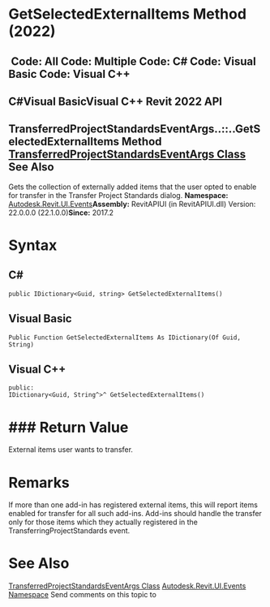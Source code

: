 # GetSelectedExternalItems Method (2022)

﻿
 Code: All Code: Multiple Code: C# Code: Visual Basic Code: Visual C++   
---  
C#Visual BasicVisual C++
Revit 2022 API  
---  
TransferredProjectStandardsEventArgs..::..GetSelectedExternalItems Method   
[TransferredProjectStandardsEventArgs Class](e7e40805-bd07-4e96-ab10-0ed0fe6b3bfc.md "TransferredProjectStandardsEventArgs Class") See Also  
---  
Gets the collection of externally added items that the user opted to enable for transfer in the Transfer Project Standards dialog. 
**Namespace:** [Autodesk.Revit.UI.Events](21d3e79a-2484-60b0-b4c6-5cf65cd96039.md "Autodesk.Revit.UI.Events Namespace")**Assembly:** RevitAPIUI (in RevitAPIUI.dll) Version: 22.0.0.0 (22.1.0.0)**Since:** 2017.2 
# Syntax
C#  
---  
```text
public IDictionary<Guid, string> GetSelectedExternalItems()
```
  
Visual Basic  
---  
```text
Public Function GetSelectedExternalItems As IDictionary(Of Guid, String)
```
  
Visual C++  
---  
```text
public:
IDictionary<Guid, String^>^ GetSelectedExternalItems()
```
  
# ### Return Value
External items user wants to transfer. 
# Remarks
If more than one add-in has registered external items, this will report items enabled for transfer for all such add-ins. Add-ins should handle the transfer only for those items which they actually registered in the TransferringProjectStandards event. 
# See Also
[TransferredProjectStandardsEventArgs Class](e7e40805-bd07-4e96-ab10-0ed0fe6b3bfc.md "TransferredProjectStandardsEventArgs Class")
[Autodesk.Revit.UI.Events Namespace](21d3e79a-2484-60b0-b4c6-5cf65cd96039.md "Autodesk.Revit.UI.Events Namespace")
Send comments on this topic to 